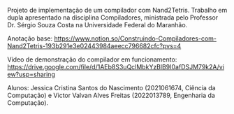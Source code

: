 Projeto de implementação de um compilador com Nand2Tetris. Trabalho em dupla apresentado na disciplina Compiladores, ministrada pelo Professor Dr. Sérgio Souza Costa na Universidade Federal do Maranhão. 

Anotação base: 
https://www.notion.so/Construindo-Compiladores-com-Nand2Tetris-193b291e3e02443984aeecc796682cfc?pvs=4

Vídeo de demonstração do compilador em funcionamento: 
https://drive.google.com/file/d/1AEb8S3uQclMbkYzBlB9I0afDSJM79k2A/view?usp=sharing

Alunos: 
Jessica Cristina Santos do Nascimento (2021061674, Ciência da Computação) e 
Victor Valvan Alves Freitas (2022013789, Engenharia da Computação).
